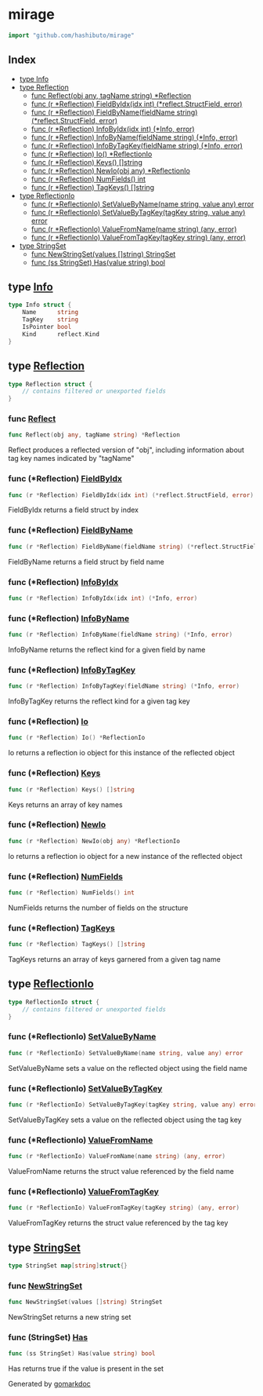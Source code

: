 <!-- Code generated by gomarkdoc. DO NOT EDIT -->

# mirage

```go
import "github.com/hashibuto/mirage"
```

## Index

- [type Info](<#type-info>)
- [type Reflection](<#type-reflection>)
  - [func Reflect(obj any, tagName string) *Reflection](<#func-reflect>)
  - [func (r *Reflection) FieldByIdx(idx int) (*reflect.StructField, error)](<#func-reflection-fieldbyidx>)
  - [func (r *Reflection) FieldByName(fieldName string) (*reflect.StructField, error)](<#func-reflection-fieldbyname>)
  - [func (r *Reflection) InfoByIdx(idx int) (*Info, error)](<#func-reflection-infobyidx>)
  - [func (r *Reflection) InfoByName(fieldName string) (*Info, error)](<#func-reflection-infobyname>)
  - [func (r *Reflection) InfoByTagKey(fieldName string) (*Info, error)](<#func-reflection-infobytagkey>)
  - [func (r *Reflection) Io() *ReflectionIo](<#func-reflection-io>)
  - [func (r *Reflection) Keys() []string](<#func-reflection-keys>)
  - [func (r *Reflection) NewIo(obj any) *ReflectionIo](<#func-reflection-newio>)
  - [func (r *Reflection) NumFields() int](<#func-reflection-numfields>)
  - [func (r *Reflection) TagKeys() []string](<#func-reflection-tagkeys>)
- [type ReflectionIo](<#type-reflectionio>)
  - [func (r *ReflectionIo) SetValueByName(name string, value any) error](<#func-reflectionio-setvaluebyname>)
  - [func (r *ReflectionIo) SetValueByTagKey(tagKey string, value any) error](<#func-reflectionio-setvaluebytagkey>)
  - [func (r *ReflectionIo) ValueFromName(name string) (any, error)](<#func-reflectionio-valuefromname>)
  - [func (r *ReflectionIo) ValueFromTagKey(tagKey string) (any, error)](<#func-reflectionio-valuefromtagkey>)
- [type StringSet](<#type-stringset>)
  - [func NewStringSet(values []string) StringSet](<#func-newstringset>)
  - [func (ss StringSet) Has(value string) bool](<#func-stringset-has>)


## type [Info](<https://github.com/hashibuto/mirage/blob/master/mirage.go#L9-L14>)

```go
type Info struct {
    Name      string
    TagKey    string
    IsPointer bool
    Kind      reflect.Kind
}
```

## type [Reflection](<https://github.com/hashibuto/mirage/blob/master/mirage.go#L16-L23>)

```go
type Reflection struct {
    // contains filtered or unexported fields
}
```

### func [Reflect](<https://github.com/hashibuto/mirage/blob/master/mirage.go#L26>)

```go
func Reflect(obj any, tagName string) *Reflection
```

Reflect produces a reflected version of "obj", including information about tag key names indicated by "tagName"

### func \(\*Reflection\) [FieldByIdx](<https://github.com/hashibuto/mirage/blob/master/mirage.go#L161>)

```go
func (r *Reflection) FieldByIdx(idx int) (*reflect.StructField, error)
```

FieldByIdx returns a field struct by index

### func \(\*Reflection\) [FieldByName](<https://github.com/hashibuto/mirage/blob/master/mirage.go#L151>)

```go
func (r *Reflection) FieldByName(fieldName string) (*reflect.StructField, error)
```

FieldByName returns a field struct by field name

### func \(\*Reflection\) [InfoByIdx](<https://github.com/hashibuto/mirage/blob/master/mirage.go#L142>)

```go
func (r *Reflection) InfoByIdx(idx int) (*Info, error)
```

### func \(\*Reflection\) [InfoByName](<https://github.com/hashibuto/mirage/blob/master/mirage.go#L125>)

```go
func (r *Reflection) InfoByName(fieldName string) (*Info, error)
```

InfoByName returns the reflect kind for a given field by name

### func \(\*Reflection\) [InfoByTagKey](<https://github.com/hashibuto/mirage/blob/master/mirage.go#L134>)

```go
func (r *Reflection) InfoByTagKey(fieldName string) (*Info, error)
```

InfoByTagKey returns the reflect kind for a given tag key

### func \(\*Reflection\) [Io](<https://github.com/hashibuto/mirage/blob/master/mirage.go#L100>)

```go
func (r *Reflection) Io() *ReflectionIo
```

Io returns a reflection io object for this instance of the reflected object

### func \(\*Reflection\) [Keys](<https://github.com/hashibuto/mirage/blob/master/mirage.go#L80>)

```go
func (r *Reflection) Keys() []string
```

Keys returns an array of key names

### func \(\*Reflection\) [NewIo](<https://github.com/hashibuto/mirage/blob/master/mirage.go#L112>)

```go
func (r *Reflection) NewIo(obj any) *ReflectionIo
```

Io returns a reflection io object for a new instance of the reflected object

### func \(\*Reflection\) [NumFields](<https://github.com/hashibuto/mirage/blob/master/mirage.go#L169>)

```go
func (r *Reflection) NumFields() int
```

NumFields returns the number of fields on the structure

### func \(\*Reflection\) [TagKeys](<https://github.com/hashibuto/mirage/blob/master/mirage.go#L90>)

```go
func (r *Reflection) TagKeys() []string
```

TagKeys returns an array of keys garnered from a given tag name

## type [ReflectionIo](<https://github.com/hashibuto/mirage/blob/master/mirage.go#L173-L176>)

```go
type ReflectionIo struct {
    // contains filtered or unexported fields
}
```

### func \(\*ReflectionIo\) [SetValueByName](<https://github.com/hashibuto/mirage/blob/master/mirage.go#L199>)

```go
func (r *ReflectionIo) SetValueByName(name string, value any) error
```

SetValueByName sets a value on the reflected object using the field name

### func \(\*ReflectionIo\) [SetValueByTagKey](<https://github.com/hashibuto/mirage/blob/master/mirage.go#L210>)

```go
func (r *ReflectionIo) SetValueByTagKey(tagKey string, value any) error
```

SetValueByTagKey sets a value on the reflected object using the tag key

### func \(\*ReflectionIo\) [ValueFromName](<https://github.com/hashibuto/mirage/blob/master/mirage.go#L179>)

```go
func (r *ReflectionIo) ValueFromName(name string) (any, error)
```

ValueFromName returns the struct value referenced by the field name

### func \(\*ReflectionIo\) [ValueFromTagKey](<https://github.com/hashibuto/mirage/blob/master/mirage.go#L189>)

```go
func (r *ReflectionIo) ValueFromTagKey(tagKey string) (any, error)
```

ValueFromTagKey returns the struct value referenced by the tag key

## type [StringSet](<https://github.com/hashibuto/mirage/blob/master/string-set.go#L3>)

```go
type StringSet map[string]struct{}
```

### func [NewStringSet](<https://github.com/hashibuto/mirage/blob/master/string-set.go#L6>)

```go
func NewStringSet(values []string) StringSet
```

NewStringSet returns a new string set

### func \(StringSet\) [Has](<https://github.com/hashibuto/mirage/blob/master/string-set.go#L16>)

```go
func (ss StringSet) Has(value string) bool
```

Has returns true if the value is present in the set



Generated by [gomarkdoc](<https://github.com/princjef/gomarkdoc>)
